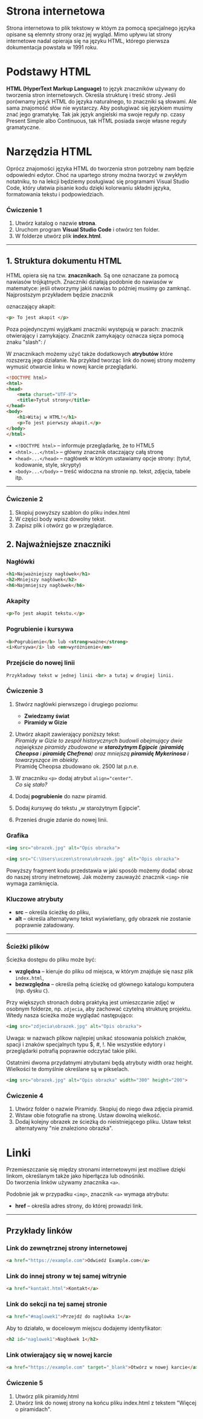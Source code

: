 # Strona internetowa
Strona internetowa to plik tekstowy w któym za pomocą specjalnego języka opisane są elemnty strony oraz jej wygląd. Mimo upływu lat strony internetowe nadal opieraja się na języku HTML, którego pierwsza dokumentacja powstała w 1991 roku.


# Podstawy HTML

**HTML (HyperText Markup Language)** to język znaczników używany do tworzenia stron internetowych. Określa strukturę i treść strony. Jeśli porównamy język HTML do języka naturalnego, to znaczniki są słowami. Ale sama znajomość słów nie wystarczy. Aby posługiwać się językiem musimy znać jego gramatykę. Tak jak język angielski ma swoje reguły np. czasy Present Simple albo Continuous, tak HTML posiada swoje własne reguły gramatyczne.

# Narzędzia HTML
Oprócz znajomości języka HTML do tworzenia stron potrzebny nam będzie odpowiedni edytor. Choć na upartego strony można tworzyć w zwykłym notatniku, to na lekcji będziemy posługiwać się programami Visual Studio Code, który ułatwia pisanie kodu dzięki kolorwaniu składni języka, formatowania tekstu i podpowiedziach.

### Ćwiczenie 1
1. Utwórz katalog o nazwie **strona**.  
2. Uruchom program **Visual Studio Code** i otwórz ten folder.  
3. W folderze utwórz plik **index.html**.



---

## 1. Struktura dokumentu HTML

HTML opiera się na tzw. **znacznikach**. Są one oznaczane za pomocą nawiasów trójkątnych. Znaczniki działają podobnie do nawiasów w matematyce: jeśli otworzymy jakiś nawias to później musimy go zamknąć. Najprostszym przykładem będzie znacznik <p> oznaczający akapit:

```html
<p> To jest akapit </p>
```

Poza pojedynczymi wyjątkami znaczniki występują w parach: znacznik otwierający i zamykający. Znacznik zamykający oznacza sięza pomocą znaku "slash": /

W znacznikach możemy użyć także dodatkowych **atrybutów** które rozszerzą jego działanie. Na przykład tworząc link do nowej strony możemy wymusić otwarcie linku w nowej karcie przeglądarki.

```html
<!DOCTYPE html>
<html>
<head>
    <meta charset="UTF-8">
    <title>Tytuł strony</title>
</head>
<body>
    <h1>Witaj w HTML!</h1>
    <p>To jest pierwszy akapit.</p>
</body>
</html>
```

- `<!DOCTYPE html>` – informuje przeglądarkę, że to HTML5  
- `<html>...</html>` – główny znacznik otaczający całą stronę  
- `<head>...</head>` – nagłówek w którym ustawiamy opcje strony: (tytuł, kodowanie, style, skrypty)  
- `<body>...</body>` – treść widoczna na stronie  np. tekst, zdjęcia, tabele itp.

---

### Ćwiczenie 2
1. Skopiuj powyższy szablon do pliku index.html
2. W części body wpisz dowolny tekst. 
3. Zapisz plik i otwórz go w przeglądarce. 


## 2. Najważniejsze znaczniki

### Nagłówki
```html
<h1>Najważniejszy nagłówek</h1>
<h2>Mniejszy nagłówek</h2>
<h6>Najmniejszy nagłówek</h6>
```

### Akapity
```html
<p>To jest akapit tekstu.</p>
```

### Pogrubienie i kursywa
```html
<b>Pogrubienie</b> lub <strong>ważne</strong>
<i>Kursywa</i> lub <em>wyróżnienie</em>
```
### Przejście do nowej linii
```html
Przykładowy tekst w jednej linii <br> a tutaj w drugiej linii.
```

### Ćwiczenie 3

1. Stwórz nagłówki pierwszego i drugiego poziomu:
   - **Zwiedzamy świat**
   - **Piramidy w Gizie**

2. Utwórz akapit zawierający poniższy tekst:  
   *Piramidy w Gizie to zespół historycznych budowli obejmujący dwie największe piramidy zbudowane w **starożytnym Egipcie** (**piramidę Cheopsa** i **piramidę Chefrena**) oraz mniejszą **piramidę Mykerinosa** i towarzyszące im obiekty.*  
   Piramidę Cheopsa zbudowano ok. 2500 lat p.n.e.

3. W znaczniku `<p>` dodaj atrybut `align="center"`.  
   *Co się stało?*

4. Dodaj **pogrubienie** do nazw piramid.  
5. Dodaj *kursywę* do tekstu „w starożytnym Egipcie”.  
6. Przenieś drugie zdanie do nowej linii.


### Grafika
```html
<img src="obrazek.jpg" alt="Opis obrazka">

<img src="C:\Users\uczen\strona\obrazek.jpg" alt="Opis obrazka">
```
Powyższy fragment kodu przedstawia w jaki sposób możemy dodać obraz do naszej strony inetrnetowej. Jak możemy zauwayżć znacznik `<img>` nie wymaga zamknięcia.

### Kluczowe atrybuty
- **src** – określa ścieżkę do pliku,  
- **alt** – określa alternatywny tekst wyświetlany, gdy obrazek nie zostanie poprawnie załadowany.  

---

### Ścieżki plików
Ścieżka dostępu do pliku może być:
- **względna** – kieruje do pliku od miejsca, w którym znajduje się nasz plik `index.html`,  
- **bezwzględna** – określa pełną ścieżkę od głównego katalogu komputera (np. dysku `C`).  

Przy większych stronach dobrą praktyką jest umieszczanie zdjęć w osobnym folderze, np. `zdjecia`, aby zachować czytelną strukturę projektu.  
Wtedy nasza ścieżka może wyglądać następująco:

```html
<img src="zdjecia\obrazek.jpg" alt="Opis obrazka">
```



Uwaga: w nazwach plikow najlepiej unikać stosowania polskich znaków, spacji i znaków specjalnych typu $, #, !. Nie wszystkie edytory i przeglądarki potrafią poprawnie odczytać takie pliki.

Ostatnimi dwoma przydatnymi atrybutami będą atrybuty width oraz height. Wielkości te domyślnie określane są w pikselach.

```html
<img src="obrazek.jpg" alt="Opis obrazka" width="300" height="200">
```

### Ćwiczenie 4

1. Utwórz folder o nazwie Piramidy. Skopiuj do niego dwa zdjęcia piramid.
2. Wstaw obie fotografie na stronę. Ustaw dowolną wielkość.
3. Dodaj kolejny obrazek ze ścieżką do nieistniejącego pliku. Ustaw tekst alternatywny "nie znaleziono obrazka".


# Linki

Przemieszczanie się między stronami internetowymi jest możliwe dzięki linkom, określanym także jako hiperłącza lub odnośniki.  
Do tworzenia linków używamy znacznika `<a>`.

Podobnie jak w przypadku `<img>`, znacznik `<a>` wymaga atrybutu:

- **href** – określa adres strony, do której prowadzi link.

---

## Przykłady linków

### Link do zewnętrznej strony internetowej

```html
<a href="https://example.com">Odwiedź Example.com</a>
```

### Link do innej strony w tej samej witrynie

```html
<a href="kontakt.html">Kontakt</a>
```

### Link do sekcji na tej samej stronie

```html
<a href="#naglowek1">Przejdź do nagłówka 1</a>
```

Aby to działało, w docelowym miejscu dodajemy identyfikator:

```html
<h2 id="naglowek1">Nagłówek 1</h2>
```

### Link otwierający się w nowej karcie

```html
<a href="https://example.com" target="_blank">Otwórz w nowej karcie</a>
```


### Ćwiczenie 5

1. Utwórz plik piramidy.html
2. Utwórz link do nowej strony na końcu pliku index.html z tekstem "Więcej o piramidach".

